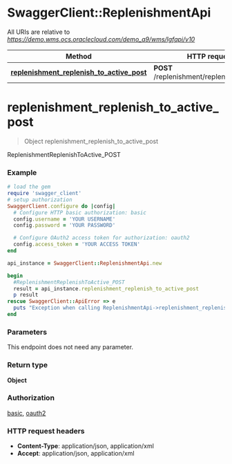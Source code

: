# SwaggerClient::ReplenishmentApi

All URIs are relative to *https://demo.wms.ocs.oraclecloud.com/demo_a9/wms/lgfapi/v10*

Method | HTTP request | Description
------------- | ------------- | -------------
[**replenishment_replenish_to_active_post**](ReplenishmentApi.md#replenishment_replenish_to_active_post) | **POST** /replenishment/replenish_to_active | ReplenishmentReplenishToActive_POST


# **replenishment_replenish_to_active_post**
> Object replenishment_replenish_to_active_post

ReplenishmentReplenishToActive_POST



### Example
```ruby
# load the gem
require 'swagger_client'
# setup authorization
SwaggerClient.configure do |config|
  # Configure HTTP basic authorization: basic
  config.username = 'YOUR USERNAME'
  config.password = 'YOUR PASSWORD'

  # Configure OAuth2 access token for authorization: oauth2
  config.access_token = 'YOUR ACCESS TOKEN'
end

api_instance = SwaggerClient::ReplenishmentApi.new

begin
  #ReplenishmentReplenishToActive_POST
  result = api_instance.replenishment_replenish_to_active_post
  p result
rescue SwaggerClient::ApiError => e
  puts "Exception when calling ReplenishmentApi->replenishment_replenish_to_active_post: #{e}"
end
```

### Parameters
This endpoint does not need any parameter.

### Return type

**Object**

### Authorization

[basic](../README.md#basic), [oauth2](../README.md#oauth2)

### HTTP request headers

 - **Content-Type**: application/json, application/xml
 - **Accept**: application/json, application/xml



